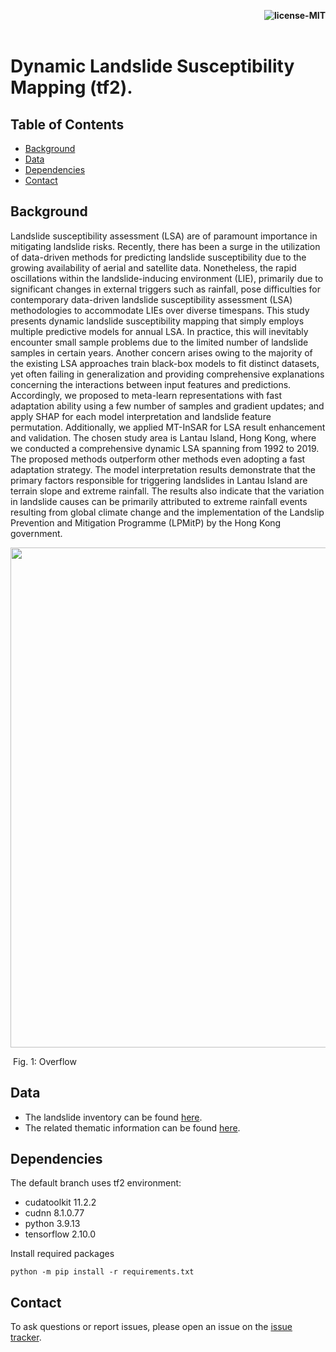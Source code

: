 <p align="right">
    <b> <img src="https://img.shields.io/bower/l/bootstrap" title="license-MIT"/> </b> <br> <br>
</p>

# Dynamic Landslide Susceptibility Mapping (tf2).

[//]: # (# Dynamic landslide susceptibility mapping over recent three decades to uncover variations in landslide causes in subtropical urban mountainous areas)

## Table of Contents

- [Background](#background)
- [Data](#data)
- [Dependencies](#dependencies)
- [Contact](#contact)


## Background
Landslide susceptibility assessment (LSA) are of paramount importance in mitigating landslide risks. Recently, there has been a surge in the utilization of data-driven methods for predicting landslide susceptibility due to the growing availability of aerial and satellite data. Nonetheless, the rapid oscillations within the landslide-inducing environment (LIE), primarily due to significant changes in external triggers such as rainfall, pose difficulties for contemporary data-driven landslide susceptibility assessment (LSA) methodologies to accommodate LIEs over diverse timespans. This study presents dynamic landslide susceptibility mapping that simply employs multiple predictive models for annual LSA. In practice, this will inevitably encounter small sample problems due to the limited number of landslide samples in certain years. Another concern arises owing to the majority of the existing LSA approaches train black-box models to fit distinct datasets, yet often failing in generalization and providing comprehensive explanations concerning the interactions between input features and predictions. Accordingly, we proposed to meta-learn representations with fast adaptation ability using a few number of samples and gradient updates; and apply SHAP for each model interpretation and landslide feature permutation. Additionally, we applied MT-InSAR for LSA result enhancement and validation. The chosen study area is Lantau Island, Hong Kong, where we conducted a comprehensive dynamic LSA spanning from 1992 to 2019. The proposed methods outperform other methods even adopting a fast adaptation strategy. The model interpretation results demonstrate that the primary factors responsible for triggering landslides in Lantau Island are terrain slope and extreme rainfall. The results also indicate that the variation in landslide causes can be primarily attributed to extreme rainfall events resulting from global climate change and the implementation of the Landslip Prevention and Mitigation Programme (LPMitP) by the Hong Kong government.

<img src="figs/overview.jpg" width="800px" hight="800px"/> 

​         Fig. 1: Overflow


## Data

* The landslide inventory can be found [here](https://data.gov.hk/en-data/dataset/hk-cedd-csu-cedd-entli).
* The related thematic information can be found [here](https://geodata.gov.hk/gs).

[//]: # (The source and experiment data will be opened...)


## Dependencies

The default branch uses tf2 environment:
* cudatoolkit 11.2.2
* cudnn 8.1.0.77
* python 3.9.13
* tensorflow 2.10.0

Install required packages
```
python -m pip install -r requirements.txt
```


## Contact

To ask questions or report issues, please open an issue on the [issue tracker](https://github.com/CLi-de/D_LSM/issues).
